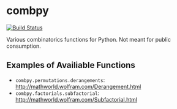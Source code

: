 # combpy

[![Build Status](https://travis-ci.org/modocache/combpy.png?branch=master)](https://travis-ci.org/modocache/combpy)

Various combinatorics functions for Python. Not meant for public consumption.

## Examples of Availiable Functions

- `combpy.permutations.derangements`: http://mathworld.wolfram.com/Derangement.html
- `combpy.factorials.subfactorial`: http://mathworld.wolfram.com/Subfactorial.html

